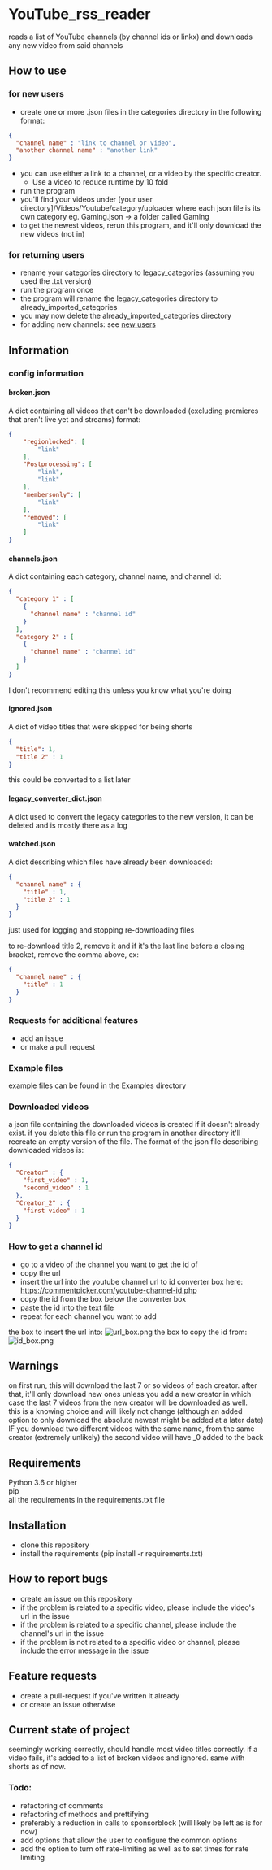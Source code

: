 # YouTube_rss_reader
reads a list of YouTube channels (by channel ids or linkx) and downloads any new video from said channels

## How to use

### for new users

- create one or more .json files in the categories directory in the following format:
````json
{
  "channel name" : "link to channel or video",
  "another channel name" : "another link"
}
````
- you can use either a link to a channel, or a video by the specific creator. 
  - Use a video to reduce runtime by 10 fold
- run the program
- you'll find your videos under [your user directory]/Videos/Youtube/category/uploader where each json file is its own category eg. Gaming.json -> a folder called Gaming
- to get the newest videos, rerun this program, and it'll only download the new videos (not in)

### for returning users
- rename your categories directory to legacy_categories (assuming you used the .txt version)
- run the program once
- the program will rename the legacy_categories directory to already_imported_categories
- you may now delete the already_imported_categories directory
- for adding new channels: see [new users](#for-new-users)


## Information

### config information

#### broken.json

A dict containing all videos that can't be downloaded (excluding premieres that aren't live yet and streams)
format:

````json
{
    "regionlocked": [
        "link"
    ],
    "Postprocessing": [
        "link",
        "link"
    ],
    "membersonly": [
        "link"
    ],
    "removed": [
        "link"
    ]
}
````

#### channels.json

A dict containing each category, channel name, and channel id:
````json
{
  "category 1" : [
    {
      "channel name" : "channel id"
    }
  ],
  "category 2" : [
    {
      "channel name" : "channel id"
    }
  ]
}
````
I don't recommend editing this unless you know what you're doing

#### ignored.json

A dict of video titles that were skipped for being shorts

````json
{
  "title": 1,
  "title 2" : 1
}
````
this could be converted to a list later

#### legacy_converter_dict.json

A dict used to convert the legacy categories to the new version, it can be deleted and is mostly there as a log

#### watched.json

A dict describing which files have already been downloaded:

````json
{
  "channel name" : {
    "title" : 1,
    "title 2" : 1
  }
}
````

just used for logging and stopping re-downloading files

to re-download title 2, remove it and if it's the last line before a closing bracket, remove the comma above, ex:
````json
{
  "channel name" : {
    "title" : 1
  }
}
````

### Requests for additional features

- add an issue
- or make a pull request

### Example files

example files can be found in the Examples directory

### Downloaded videos

a json file containing the downloaded videos is created if it doesn't already exist. if you delete this file or run the program in another directory it'll recreate an empty version of the file.
The format of the json file describing downloaded videos is:
```json
{
  "Creator" : {
    "first_video" : 1,
    "second_video" : 1
  },
  "Creator_2" : {
    "first video" : 1
  }
}
```

### How to get a channel id

- go to a video of the channel you want to get the id of
- copy the url
- insert the url into the youtube channel url to id converter box here: https://commentpicker.com/youtube-channel-id.php
- copy the id from the box below the converter box
- paste the id into the text file
- repeat for each channel you want to add

the box to insert the url into:
![url_box.png](images%2Furl_box.png)
the box to copy the id from:
![id_box.png](images%2Fid_box.png)


## Warnings

on first run, this will download the last 7 or so videos of each creator. after that, it'll only download new ones unless you add a new creator in which case the last 7 videos from the new creator will be downloaded as well.   
this is a knowing choice and will likely not change (although an added option to only download the absolute newest might be added at a later date)  
IF you download two different videos with the same name, from the same creator (extremely unlikely) the second video will have _0 added to the back
 
## Requirements
Python 3.6 or higher  
pip  
all the requirements in the requirements.txt file  

## Installation

- clone this repository
- install the requirements (pip install -r requirements.txt)

## How to report bugs

- create an issue on this repository
- if the problem is related to a specific video, please include the video's url in the issue
- if the problem is related to a specific channel, please include the channel's url in the issue
- if the problem is not related to a specific video or channel, please include the error message in the issue

## Feature requests

- create a pull-request if you've written it already
- or create an issue otherwise

## Current state of project

seemingly working correctly, should handle most video titles correctly.
if a video fails, it's added to a list of broken videos and ignored. same with shorts as of now.

### Todo:

- refactoring of comments
- refactoring of methods and prettifying
- preferably a reduction in calls to sponsorblock (will likely be left as is for now)
- add options that allow the user to configure the common options
- add the option to turn off rate-limiting as well as to set times for rate limiting
